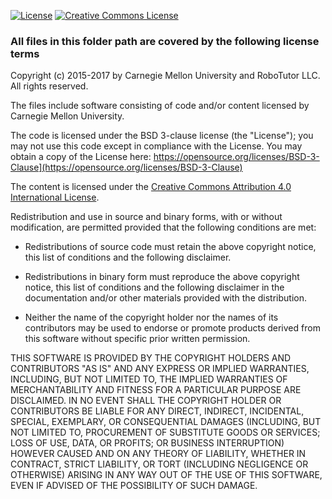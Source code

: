 
[![License](https://img.shields.io/badge/License-BSD%203--Clause-blue.svg)](https://opensource.org/licenses/BSD-3-Clause)
<a rel="license" href="http://creativecommons.org/licenses/by/4.0/"><img alt="Creative Commons License" style="border-width:0" src="https://i.creativecommons.org/l/by/4.0/88x31.png" /></a><br />

### All files in this folder path are covered by the following license terms

Copyright (c) 2015-2017 by Carnegie Mellon University and RoboTutor LLC.
All rights reserved.

The files include software consisting of code and/or content licensed by Carnegie Mellon University.

The code is licensed under the BSD 3-clause license (the "License"); you may not use this code except in compliance with the License.
You may obtain a copy of the License here: https://opensource.org/licenses/BSD-3-Clause](https://opensource.org/licenses/BSD-3-Clause)

The content is licensed under the <a rel="license" href="http://creativecommons.org/licenses/by/4.0/">Creative Commons Attribution 4.0 International License</a>.

Redistribution and use in source and binary forms, with or without
modification, are permitted provided that the following conditions are met:

* Redistributions of source code must retain the above copyright notice, this
  list of conditions and the following disclaimer.

* Redistributions in binary form must reproduce the above copyright notice,
  this list of conditions and the following disclaimer in the documentation
  and/or other materials provided with the distribution.

* Neither the name of the copyright holder nor the names of its
  contributors may be used to endorse or promote products derived from
  this software without specific prior written permission.

THIS SOFTWARE IS PROVIDED BY THE COPYRIGHT HOLDERS AND CONTRIBUTORS "AS IS"
AND ANY EXPRESS OR IMPLIED WARRANTIES, INCLUDING, BUT NOT LIMITED TO, THE
IMPLIED WARRANTIES OF MERCHANTABILITY AND FITNESS FOR A PARTICULAR PURPOSE ARE
DISCLAIMED. IN NO EVENT SHALL THE COPYRIGHT HOLDER OR CONTRIBUTORS BE LIABLE
FOR ANY DIRECT, INDIRECT, INCIDENTAL, SPECIAL, EXEMPLARY, OR CONSEQUENTIAL
DAMAGES (INCLUDING, BUT NOT LIMITED TO, PROCUREMENT OF SUBSTITUTE GOODS OR
SERVICES; LOSS OF USE, DATA, OR PROFITS; OR BUSINESS INTERRUPTION) HOWEVER
CAUSED AND ON ANY THEORY OF LIABILITY, WHETHER IN CONTRACT, STRICT LIABILITY,
OR TORT (INCLUDING NEGLIGENCE OR OTHERWISE) ARISING IN ANY WAY OUT OF THE USE
OF THIS SOFTWARE, EVEN IF ADVISED OF THE POSSIBILITY OF SUCH DAMAGE.
